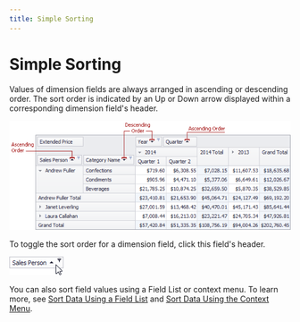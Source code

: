 ```yaml
---
title: Simple Sorting
---
```

# Simple Sorting
Values of dimension fields are always arranged in ascending or descending order. The sort order is indicated by an Up or Down arrow displayed within a corresponding dimension field's header.

![EU_XtraPivotGrid_AscendingDescendingOrders](../../../../images/Img7610.png)

To toggle the sort order for a dimension field, click this field's header.

![EU_XtraPivotGrid_AscendingDescendingOrders_ClickField](../../../../images/Img7612.png)

You can also sort field values using a Field List or context menu. To learn more, see [Sort Data Using a Field List](../../../../../interface-elements-for-desktop/articles/pivot-table/data-presentation/sort-data/sort-data-using-a-field-list.md) and [Sort Data Using the Context Menu](../../../../../interface-elements-for-desktop/articles/pivot-table/data-presentation/sort-data/sort-data-using-the-context-menu.md).